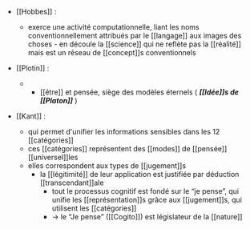 - [[Hobbes]] : 
	- exerce une activité computationnelle, liant les noms conventionnellement attribués par le [[langage]] aux images des choses
            - en découle la [[science]] qui ne reflète pas la [[réalité]] mais est un réseau de [[concept]]s conventionnels
-  [[Plotin]] : 
	-  - [[être]] et pensée, siège des modèles éternels ( ***[[Idée]]s de [[Platon]]*** )

- [[Kant]] :
  - qui permet d'unifier les informations sensibles dans les 12 [[catégories]]
  - ces [[catégories]] représentent des [[modes]] de [[pensée]] [[universel]]les
  - elles correspondent aux types de [[jugement]]s
    - la [[légitimité]] de leur application est justifiée par déduction [[transcendant]]ale
      - tout le processus cognitif est fondé sur le “je pense”, qui unifie les [[représentation]]s grâce aux [[jugement]]s, qui utilisent les [[catégories]]
      - → le “Je pense” ([[Cogito]]) est législateur de la [[nature]]